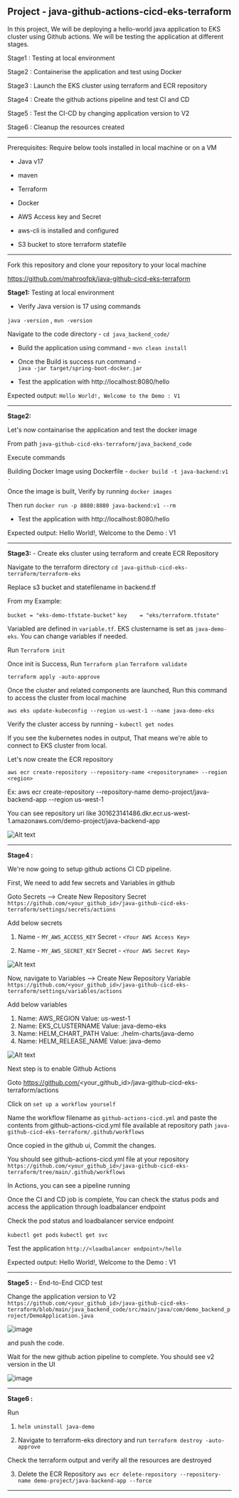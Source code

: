 Project - java-github-actions-cicd-eks-terraform
-----------

In this project, We will be deploying a hello-world java application to EKS cluster using Github actions. 
We will be testing the application at different stages.

Stage1 : Testing at local environment

Stage2 : Containerise the application and test using Docker

Stage3 : Launch the EKS cluster using terraform and ECR repository

Stage4 : Create the github actions pipeline and test CI and CD

Stage5 : Test the CI-CD by changing application version to V2

Stage6 : Cleanup the resources created

-----------

Prerequisites:
Require below tools installed in local machine or on a VM

- Java v17
- maven
- Terraform
- Docker

- AWS Access key and Secret
- aws-cli is installed and configured
- S3 bucket to store terraform statefile

-----------

Fork this repository and clone your repository to your local machine

https://github.com/mahroofpk/java-github-cicd-eks-terraform


**Stage1:** Testing at local environment

- Verify Java version is 17 using commands

`java -version` , 
`mvn -version`

Navigate to the code directory - 
`cd java_backend_code/`

- Build the application using command - 
`mvn clean install`

- Once the Build is success run command -  
`java -jar target/spring-boot-docker.jar`

- Test the application with 
http://localhost:8080/hello

Expected output:
`Hello World!, Welcome to the Demo : V1`

-----------

**Stage2:**

Let's now containarise the application and test the docker image

From path `java-github-cicd-eks-terraform/java_backend_code`

Execute commands

Building Docker Image using Dockerfile - 
`docker build -t java-backend:v1 .`

Once the image is built, Verify by running `docker images`

Then run
`docker run -p 8080:8080 java-backend:v1 --rm`

- Test the application with 
http://localhost:8080/hello

Expected output:
Hello World!, Welcome to the Demo : V1


-----------

**Stage3:** - Create eks cluster using terraform and create ECR Repository

Navigate to the terraform directory
`cd java-github-cicd-eks-terraform/terraform-eks`

Replace s3 bucket and statefilename in backend.tf

From my Example:

`bucket = "eks-demo-tfstate-bucket"`
`key    = "eks/terraform.tfstate"`

Variabled are defined in `variable.tf`. EKS clustername is set as `java-demo-eks`.
You can change variables if needed.

Run
`Terraform init`

Once init is Success, Run
`Terraform plan`
`Terraform validate`

`terraform apply -auto-approve`

Once the cluster and related components are launched,
Run this command to access the cluster from local machine

`aws eks update-kubeconfig --region us-west-1 --name java-demo-eks`

Verify the cluster access by running - 
`kubectl get nodes`

If you see the kubernetes nodes in output, That means we're able to connect to EKS cluster from local.


Let's now create the ECR repository

`aws ecr create-repository --repository-name <repositoryname> --region <region>`

Ex: aws ecr create-repository --repository-name demo-project/java-backend-app --region us-west-1

You can see repository uri like
301623141486.dkr.ecr.us-west-1.amazonaws.com/demo-project/java-backend-app

![Alt text](image-1.png)


-----------

**Stage4 :**

We're now going to setup github actions CI CD pipeline.

First, We need to add few secrets and Variables in github


Goto Secrets --> Create New Repository Secret
`https://github.com/<your_github_id>/java-github-cicd-eks-terraform/settings/secrets/actions`

Add below secrets
1. Name - `MY_AWS_ACCESS_KEY`
   Secret - `<Your AWS Access Key>`

2. Name - `MY_AWS_SECRET_KEY`
   Secret - `<Your AWS Secret Key>`

![Alt text](image-2.png)

Now, navigate to Variables --> Create New Repository Variable
`https://github.com/<your_github_id>/java-github-cicd-eks-terraform/settings/variables/actions`

Add below variables
1. Name: AWS_REGION
   Value: us-west-1
2. Name: EKS_CLUSTERNAME
   Value: java-demo-eks
3. Name: HELM_CHART_PATH
   Value: ./helm-charts/java-demo
4. Name: HELM_RELEASE_NAME
   Value: java-demo

![Alt text](image.png)

Next step is to enable Github Actions

Goto
https://github.com/<your_github_id>/java-github-cicd-eks-terraform/actions

Click on `set up a workflow yourself`

Name the workflow filename as `github-actions-cicd.yml`
and paste the contents from github-actions-cicd.yml file available at repository path `java-github-cicd-eks-terraform/.github/workflows`

Once copied in the github ui, Commit the changes.

You should see github-actions-cicd.yml file at your repository
`https://github.com/<your_github_id>/java-github-cicd-eks-terraform/tree/main/.github/workflows`

In Actions, you can see a pipeline running

Once the CI and CD job is complete, You can check the status pods and access the application through loadbalancer endpoint

Check the pod status and loadbalancer service endpoint

`kubectl get pods`
`kubectl get svc`

Test the application
`http://<loadbalancer endpoint>/hello`

Expected output:
Hello World!, Welcome to the Demo : V1

-----------


**Stage5 :** - End-to-End CICD test

Change the application version to V2
`https://github.com/<your_github_id>/java-github-cicd-eks-terraform/blob/main/java_backend_code/src/main/java/com/demo_backend_project/DemoApplication.java`

![image](https://github.com/mahroofpk/java-github-cicd-eks-terraform/assets/24579783/7daf0bb3-4d0d-43b7-a23a-bc7530a16208)

and push the code.

Wait for the new github action pipeline to complete. You should see v2 version in the UI

![image](https://github.com/mahroofpk/java-github-cicd-eks-terraform/assets/24579783/4a0ee1b1-0f3c-4907-a94b-67bc1a45585b)


-----------

**Stage6 :**

Run
1. `helm uninstall java-demo`

2. Navigate to terraform-eks directory and run
`terraform destroy -auto-approve`

Check the terraform output and verify all the resources are destroyed

3. Delete the ECR Repository
   `aws ecr delete-repository --repository-name demo-project/java-backend-app --force`


-----------


